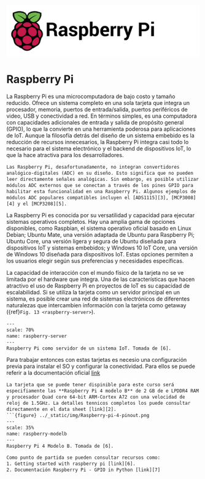 ![img](../_static/img/RapsberryHeader.png) 
# Raspberry Pi
La Raspberry Pi es una microcomputadora de bajo costo y tamaño reducido. Ofrece un sistema completo en una sola tarjeta que integra un procesador, memoria, puertos de entrada/salida, puertos periféricos de video, USB y conectividad a red. En términos simples, es una computadora con capacidades adicionales de entrada y salida de propósito general (GPIO), lo que la convierte en una herramienta poderosa para aplicaciones de IoT. Aunque la filosofía detrás del diseño de un sistema embebido es la reducción de recursos innecesarios, la Raspberry Pi integra casi todo lo necesario para el sistema electrónico y el backend de dispositivos IoT, lo que la hace atractiva para los desarrolladores.

```{warning}
Las Raspberry Pi, desafortunadamente, no integran convertidores analógico-digitales (ADC) en su diseño. Esto significa que no pueden leer directamente señales analógicas. Sin embargo, es posible utilizar módulos ADC externos que se conectan a través de los pines GPIO para habilitar esta funcionalidad en una Raspberry Pi. Algunos ejemplos de módulos ADC populares compatibles incluyen el [ADS1115][3], [MCP3008][4] y el [MCP3208][5].
```

La Raspberry Pi es conocida por su versatilidad y capacidad para ejecutar sistemas operativos completos. Hay una amplia gama de opciones disponibles, como Raspbian, el sistema operativo oficial basado en Linux Debian; Ubuntu Mate, una versión adaptada de Ubuntu para Raspberry Pi; Ubuntu Core, una versión ligera y segura de Ubuntu diseñada para dispositivos IoT y sistemas embebidos; y Windows 10 IoT Core, una versión de Windows 10 diseñada para dispositivos IoT. Estas opciones permiten a los usuarios elegir según sus preferencias y necesidades específicas.

La capacidad de interacción con el mundo físico de la tarjeta no se ve limitada por el hardware que integra. Una de las características que hacen atractivo el uso de Raspberry Pi en proyectos de IoT es su capacidad de escalabilidad. Si se utiliza la tarjeta como un servidor principal en un sistema, es posible crear una red de sistemas electrónicos de diferentes naturalezas que intercambien información con la tarjeta como getaway ({ref}`Fig. 13 <raspberry-server>`).

```{figure} ../_static/img/server-Raspberry-Pi.png
---
scale: 70%
name: raspberry-server
---
Raspberry Pi como servidor de un sistema IoT. Tomada de [6].
````
Para trabajar entonces con estas tarjetas es necesio una configuración previa para instalar el SO y configurar la conectividad. Para ellos se puede referir a la documentación oficial [link][1]

```{note}
La tarjeta que se puede tener dispinible para este curso será especifiamente las **Raspberry Pi 4 modelo B** de 2 GB de e LPDDR4 RAM y procesador Quad core 64-bit ARM-Cortex A72 con una velocidad de reloj de 1.5GHz. La detalles tennicos completos los puede consultar directamente en el data sheet [link][2].
```{figure} ../_static/img/Raspberry-pi-4-pinout.png
---
scale: 35%
name: raspberry-modelb
---
Raspberry Pi 4 Modelo B. Tomada de [6].
```

```{note}
Como punto de partida se pueden consultar recursos como:
1. Getting started with raspberry pi [link][6].
2. Documentación Raspberry Pi - GPIO in Python [link][7]

```

[1]: <https://www.raspberrypi.com/documentation/computers/getting-started.html>
[2]: <https://datasheets.raspberrypi.com/rpi4/raspberry-pi-4-datasheet.pdf>
[3]: <https://www.didacticaselectronicas.com/index.php/semiconductores/conversores-adc-y-dac/adc-raspberry,-ads1115-tarjetas-shield-hat-conversoras-convertidoras-convertidores-conversores-an%C3%A1loga-a-digital-adc-para-raspberry-pi-ads1115-detail>
[4]: <https://www.sigmaelectronica.net/producto/mcp3008-i-p/>
[5]: <https://www.microchip.com/en-us/product/MCP3208>
[6]: <https://randomnerdtutorials.com/getting-started-with-raspberry-pi/>
[7]: <https://www.raspberrypi.com/documentation/computers/raspberry-pi.html#gpio-in-python>
